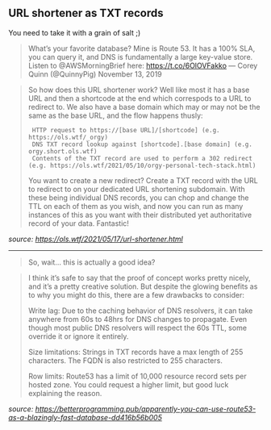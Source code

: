 ## URL shortener as TXT records

You need to take it with a grain of salt ;)

>    What’s your favorite database?
     Mine is Route 53.
     It has a 100% SLA, you can query it, and DNS is fundamentally a large key-value store.
     Listen to @AWSMorningBrief here: https://t.co/6OlOVFakko
     — Corey Quinn (@QuinnyPig) November 13, 2019


> So how does this URL shortener work? Well like most it has a base URL and then a shortcode at the end which correspods to a URL to redirect to. We also have a base domain which may or may not be the same as the base URL, and the flow happens thusly:
>
>      HTTP request to https://[base URL]/[shortcode] (e.g. https://ols.wtf/_orgy)
>      DNS TXT record lookup against [shortcode].[base domain] (e.g. orgy.short.ols.wtf)
>      Contents of the TXT record are used to perform a 302 redirect (e.g. https://ols.wtf/2021/05/10/orgy-personal-tech-stack.html)
>
>  You want to create a new redirect? Create a TXT record with the URL to redirect to on your dedicated URL shortening subdomain. With these being individual DNS records, you can chop and change the TTL on each of them as you wish, and now you can run as many instances of this as you want with their distributed yet authoritative record of your data. Fantastic!

_source:  https://ols.wtf/2021/05/17/url-shortener.html_

---

> So, wait… this is actually a good idea?

>  I think it’s safe to say that the proof of concept works pretty nicely, and it’s a pretty creative solution. But despite the glowing benefits as to why you might do this, there are a few drawbacks to consider:
>
>  Write lag: Due to the caching behavior of DNS resolvers, it can take anywhere from 60s to 48hrs for DNS changes to propagate. Even though most public DNS resolvers will respect the 60s TTL, some override it or ignore it entirely.
>
>  Size limitations: Strings in TXT records have a max length of 255 characters. The FQDN is also restricted to 255 characters.
>
>  Row limits: Route53 has a limit of 10,000 resource record sets per hosted zone. You could request a higher limit, but good luck explaining the reason.

_source: https://betterprogramming.pub/apparently-you-can-use-route53-as-a-blazingly-fast-database-dd416b56b005_

